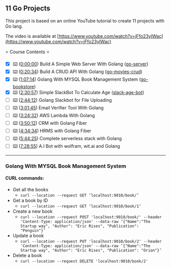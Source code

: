 ## 11 Go Projects

This project is based on an online YouTube tutorial to create 11 projects with Go lang.

The video is available at [https://www.youtube.com/watch?v=jFfo23yIWac](https://www.youtube.com/watch?v=jFfo23yIWac)

⭐️ Course Contents ⭐️

- [x] ⌨️ ([0:00:00](https://www.youtube.com/watch?v=jFfo23yIWac&t=0s)) Build A Simple Web Server With Golang ([go-server](go-server/))
- [x] ⌨️ ([0:20:34](https://www.youtube.com/watch?v=jFfo23yIWac&t=1234s)) Build A CRUD API With Golang ([go-movies-crud](go-movies-crud/))
- [x] ⌨️ ([1:07:14](https://www.youtube.com/watch?v=jFfo23yIWac&t=4034s)) Golang With MYSQL Book Management System ([go-bookstore](go-bookstore/))
- [x] ⌨️ ([2:30:57](https://www.youtube.com/watch?v=jFfo23yIWac&t=9057s)) Simple SlackBot To Calculate Age ([slack-age-bot](slack-age-bot/))
- [ ] ⌨️ ([2:44:12](https://www.youtube.com/watch?v=jFfo23yIWac&t=9852s)) Golang Slackbot for File Uploading
- [ ] ⌨️ ([3:01:45](https://www.youtube.com/watch?v=jFfo23yIWac&t=10905s)) Email Verifier Tool With Golang
- [ ] ⌨️ ([3:24:32](https://www.youtube.com/watch?v=jFfo23yIWac&t=12272s)) AWS Lambda With Golang
- [ ] ⌨️ ([3:50:12](https://www.youtube.com/watch?v=jFfo23yIWac&t=13812s)) CRM with Golang Fiber
- [ ] ⌨️ ([4:34:34](https://www.youtube.com/watch?v=jFfo23yIWac&t=16474s)) HRMS with Golang Fiber
- [ ] ⌨️ ([5:44:25](https://www.youtube.com/watch?v=jFfo23yIWac&t=20665s)) Complete serverless stack with Golang
- [ ] ⌨️ ([7:28:55](https://www.youtube.com/watch?v=jFfo23yIWac&t=26935s)) A.I Bot with wolfram, wit.ai and Golang

---

### Golang With MYSQL Book Management System

#### CURL commands:

- Get all the books
  - `curl --location --request GET ‘localhost:9010/book/’`
- Get a book by ID
  - `curl --location --request GET ‘localhost:9010/book/1’`
- Create a new book
  - `curl --location --request POST 'localhost:9010/book/' --header 'Content-Type: application/json' --data-raw ‘{"Name":"The Startup way", "Author": "Eric Rises", "Publication": "Penguin"}’`
- Update a book
  - `curl --location --request PUT 'localhost:9010/book/2' --header 'Content-Type: application/json' --data-raw ‘{"Name":"The Startup way", "Author": "Eric Rises", "Publication": "Orion"}’`
- Delete a book
  - `curl --location --request DELETE 'localhost:9010/book/2'`
